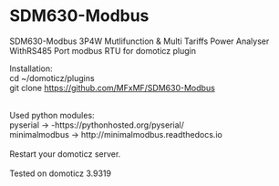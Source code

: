 # SDM630-Modbus
SDM630-Modbus 3P4W Mutlifunction &amp; Multi Tariffs Power Analyser WithRS485 Port modbus RTU for domoticz plugin

Installation: <br>
cd ~/domoticz/plugins<br>
git clone https://github.com/MFxMF/SDM630-Modbus <br>

<br>
Used python modules: <br>
pyserial -> -https://pythonhosted.org/pyserial/ <br>
minimalmodbus -> http://minimalmodbus.readthedocs.io<br>
<br>
Restart your domoticz server.
<br>
<br>
Tested on domoticz 3.9319

